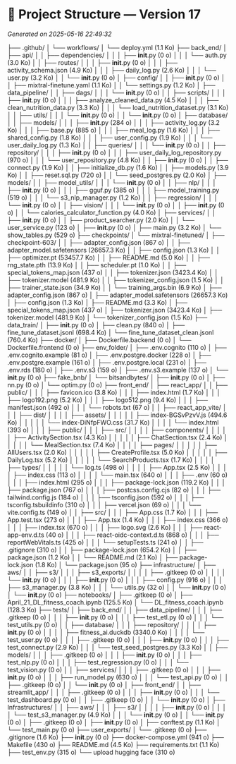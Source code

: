 # 📁 Project Structure — Version 17
_Generated on 2025-05-16 22:49:32_

├── .github/
│   └── workflows/
│       └── deploy.yml (1.1 Ko)
├── back_end/
│   ├── api/
│   │   ├── dependencies/
│   │   │   ├── __init__.py (0 o)
│   │   │   └── auth.py (3.0 Ko)
│   │   ├── routes/
│   │   │   ├── __init__.py (0 o)
│   │   │   ├── activity_schema.json (4.9 Ko)
│   │   │   ├── daily_log.py (2.6 Ko)
│   │   │   └── user.py (3.2 Ko)
│   │   └── __init__.py (0 o)
│   ├── config/
│   │   ├── __init__.py (0 o)
│   │   ├── mixtral-finetune.yaml (1.1 Ko)
│   │   └── settings.py (1.2 Ko)
│   ├── data_pipeline/
│   │   ├── dags/
│   │   │   └── __init__.py (0 o)
│   │   ├── scripts/
│   │   │   ├── __init__.py (0 o)
│   │   │   ├── analyze_cleaned_data.py (4.5 Ko)
│   │   │   ├── clean_nutrition_data.py (3.3 Ko)
│   │   │   └── load_nutrition_dataset.py (3.1 Ko)
│   │   ├── utils/
│   │   │   └── __init__.py (0 o)
│   │   └── __init__.py (0 o)
│   ├── database/
│   │   ├── models/
│   │   │   ├── __init__.py (284 o)
│   │   │   ├── activity_log.py (3.2 Ko)
│   │   │   ├── base.py (885 o)
│   │   │   ├── meal_log.py (1.6 Ko)
│   │   │   ├── shared_config.py (1.8 Ko)
│   │   │   ├── user_config.py (1.9 Ko)
│   │   │   └── user_daily_log.py (1.3 Ko)
│   │   ├── queries/
│   │   │   └── __init__.py (0 o)
│   │   ├── repository/
│   │   │   ├── __init__.py (0 o)
│   │   │   ├── user_daily_log_repository.py (970 o)
│   │   │   └── user_repository.py (4.8 Ko)
│   │   ├── __init__.py (0 o)
│   │   ├── connect.py (1.9 Ko)
│   │   ├── initialize_db.py (1.6 Ko)
│   │   ├── models.py (3.9 Ko)
│   │   ├── reset.sql.py (720 o)
│   │   └── seed_postgres.py (2.0 Ko)
│   ├── models/
│   │   ├── model_utils/
│   │   │   └── __init__.py (0 o)
│   │   ├── nlp/
│   │   │   ├── __init__.py (0 o)
│   │   │   ├── gguf.py (385 o)
│   │   │   ├── model_training.py (519 o)
│   │   │   └── s3_nlp_manager.py (1.2 Ko)
│   │   ├── regression/
│   │   │   └── __init__.py (0 o)
│   │   ├── vision/
│   │   │   └── __init__.py (0 o)
│   │   ├── __init__.py (0 o)
│   │   └── calories_calculator_function.py (4.0 Ko)
│   ├── services/
│   │   ├── __init__.py (0 o)
│   │   ├── product_searcher.py (2.0 Ko)
│   │   └── user_service.py (123 o)
│   ├── __init__.py (0 o)
│   ├── main.py (3.2 Ko)
│   └── show_tables.py (529 o)
├── checkpoints/
│   └── mixtral-finetuned/
│       ├── checkpoint-603/
│       │   ├── adapter_config.json (867 o)
│       │   ├── adapter_model.safetensors (26657.3 Ko)
│       │   ├── config.json (1.3 Ko)
│       │   ├── optimizer.pt (53457.7 Ko)
│       │   ├── README.md (5.0 Ko)
│       │   ├── rng_state.pth (13.9 Ko)
│       │   ├── scheduler.pt (1.0 Ko)
│       │   ├── special_tokens_map.json (437 o)
│       │   ├── tokenizer.json (3423.4 Ko)
│       │   ├── tokenizer.model (481.9 Ko)
│       │   ├── tokenizer_config.json (1.5 Ko)
│       │   ├── trainer_state.json (34.9 Ko)
│       │   └── training_args.bin (6.9 Ko)
│       ├── adapter_config.json (867 o)
│       ├── adapter_model.safetensors (26657.3 Ko)
│       ├── config.json (1.3 Ko)
│       ├── README.md (3.3 Ko)
│       ├── special_tokens_map.json (437 o)
│       ├── tokenizer.json (3423.4 Ko)
│       ├── tokenizer.model (481.9 Ko)
│       └── tokenizer_config.json (1.5 Ko)
├── data_train/
│   ├── __init__.py (0 o)
│   ├── clean.py (840 o)
│   ├── fine_tune_dataset.jsonl (698.4 Ko)
│   └── fine_tune_dataset_clean.jsonl (760.4 Ko)
├── docker/
│   ├── Dockerfile.backend (0 o)
│   └── Dockerfile.frontend (0 o)
├── env_folder/
│   ├── .env.cognito (110 o)
│   ├── .env.cognito.example (81 o)
│   ├── .env.postgre.docker (228 o)
│   ├── .env.postgre.example (161 o)
│   ├── .env.postgre.local (231 o)
│   ├── .env.rds (180 o)
│   ├── .env.s3 (159 o)
│   ├── .env.s3.example (137 o)
│   └── __init__.py (0 o)
├── fake_bnb/
│   └── bitsandbytes/
│       ├── __init__.py (0 o)
│       ├── nn.py (0 o)
│       └── optim.py (0 o)
├── front_end/
│   ├── react_app/
│   │   ├── public/
│   │   │   ├── favicon.ico (3.8 Ko)
│   │   │   ├── index.html (1.7 Ko)
│   │   │   ├── logo192.png (5.2 Ko)
│   │   │   ├── logo512.png (9.4 Ko)
│   │   │   ├── manifest.json (492 o)
│   │   │   └── robots.txt (67 o)
│   │   ├── react_app_vite/
│   │   │   ├── dist/
│   │   │   │   ├── assets/
│   │   │   │   │   ├── index-BGSvPzvV.js (494.6 Ko)
│   │   │   │   │   └── index-DiNfpFWO.css (31.7 Ko)
│   │   │   │   └── index.html (393 o)
│   │   │   ├── public/
│   │   │   ├── src/
│   │   │   │   ├── components/
│   │   │   │   │   ├── ActivitySection.tsx (4.3 Ko)
│   │   │   │   │   ├── ChatSection.tsx (2.4 Ko)
│   │   │   │   │   └── MealSection.tsx (7.4 Ko)
│   │   │   │   ├── pages/
│   │   │   │   │   ├── AllUsers.tsx (2.0 Ko)
│   │   │   │   │   ├── CreateProfile.tsx (5.0 Ko)
│   │   │   │   │   ├── DailyLog.tsx (5.2 Ko)
│   │   │   │   │   └── SearchProducts.tsx (1.7 Ko)
│   │   │   │   ├── types/
│   │   │   │   │   └── log.ts (498 o)
│   │   │   │   ├── App.tsx (2.5 Ko)
│   │   │   │   ├── index.css (113 o)
│   │   │   │   └── main.tsx (640 o)
│   │   │   ├── .env (60 o)
│   │   │   ├── index.html (295 o)
│   │   │   ├── package-lock.json (119.2 Ko)
│   │   │   ├── package.json (767 o)
│   │   │   ├── postcss.config.cjs (82 o)
│   │   │   ├── tailwind.config.js (184 o)
│   │   │   ├── tsconfig.json (592 o)
│   │   │   ├── tsconfig.tsbuildinfo (310 o)
│   │   │   ├── vercel.json (69 o)
│   │   │   └── vite.config.ts (149 o)
│   │   ├── src/
│   │   │   ├── App.css (1.7 Ko)
│   │   │   ├── App.test.tsx (273 o)
│   │   │   ├── App.tsx (1.4 Ko)
│   │   │   ├── index.css (366 o)
│   │   │   ├── index.tsx (670 o)
│   │   │   ├── logo.svg (2.6 Ko)
│   │   │   ├── react-app-env.d.ts (40 o)
│   │   │   ├── react-oidc-context.d.ts (868 o)
│   │   │   ├── reportWebVitals.ts (425 o)
│   │   │   └── setupTests.ts (241 o)
│   │   ├── .gitignore (310 o)
│   │   ├── package-lock.json (654.2 Ko)
│   │   ├── package.json (1.2 Ko)
│   │   └── README.md (2.1 Ko)
│   ├── package-lock.json (1.8 Ko)
│   └── package.json (95 o)
├── infrastructure/
│   ├── aws/
│   │   ├── s3/
│   │   │   ├── s3_exports/
│   │   │   │   ├── .gitkeep (0 o)
│   │   │   │   └── __init__.py (0 o)
│   │   │   ├── __init__.py (0 o)
│   │   │   ├── config.py (916 o)
│   │   │   ├── s3_manager.py (3.8 Ko)
│   │   │   └── utils.py (32 o)
│   │   └── __init__.py (0 o)
│   └── __init__.py (0 o)
├── notebooks/
│   ├── .gitkeep (0 o)
│   ├── April_21_DL_fitness_coach.ipynb (125.5 Ko)
│   └── DL_fitness_coach.ipynb (128.3 Ko)
├── tests/
│   ├── back_end/
│   │   ├── data_pipeline/
│   │   │   ├── .gitkeep (0 o)
│   │   │   ├── __init__.py (0 o)
│   │   │   ├── test_etl.py (0 o)
│   │   │   └── test_utils.py (0 o)
│   │   ├── database/
│   │   │   ├── repository/
│   │   │   │   ├── __init__.py (0 o)
│   │   │   │   ├── fitness_ai.duckdb (3340.0 Ko)
│   │   │   │   └── test_user.py (0 o)
│   │   │   ├── .gitkeep (0 o)
│   │   │   ├── __init__.py (0 o)
│   │   │   ├── test_connect.py (2.9 Ko)
│   │   │   └── test_seed_postgres.py (3.3 Ko)
│   │   ├── models/
│   │   │   ├── .gitkeep (0 o)
│   │   │   ├── __init__.py (0 o)
│   │   │   ├── test_nlp.py (0 o)
│   │   │   ├── test_regression.py (0 o)
│   │   │   └── test_vision.py (0 o)
│   │   ├── services/
│   │   │   ├── .gitkeep (0 o)
│   │   │   ├── __init__.py (0 o)
│   │   │   ├── run_model.py (630 o)
│   │   │   └── test_api.py (0 o)
│   │   ├── .gitkeep (0 o)
│   │   └── __init__.py (0 o)
│   ├── front_end/
│   │   ├── streamlit_app/
│   │   │   ├── .gitkeep (0 o)
│   │   │   ├── __init__.py (0 o)
│   │   │   └── test_dashboard.py (0 o)
│   │   ├── .gitkeep (0 o)
│   │   └── __init__.py (0 o)
│   ├── Infrastructures/
│   │   ├── aws/
│   │   │   ├── s3/
│   │   │   │   ├── __init__.py (0 o)
│   │   │   │   └── test_s3_manager.py (4.9 Ko)
│   │   │   └── __init__.py (0 o)
│   │   └── __init__.py (0 o)
│   ├── .gitkeep (0 o)
│   ├── __init__.py (0 o)
│   ├── conftest.py (1.1 Ko)
│   └── test_main.py (0 o)
├── user_exports/
│   └── .gitkeep (0 o)
├── .gitignore (1.6 Ko)
├── __init__.py (0 o)
├── docker-compose.yml (941 o)
├── Makefile (430 o)
├── README.md (4.5 Ko)
├── requirements.txt (1.1 Ko)
├── test_env.py (315 o)
└── upload hugging face (310 o)
